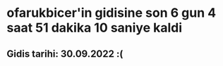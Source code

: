 # ofarukbicer'in gidisine son 6 gun 4 saat 51 dakika 10 saniye kaldi

## Gidis tarihi: 30.09.2022 :(